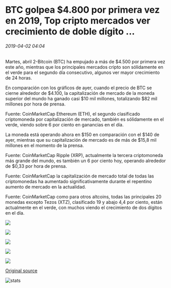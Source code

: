 # BTC golpea $4.800 por primera vez en 2019, Top cripto mercados ver crecimiento de doble dígito ...

###### 2019-04-02 04:04

Martes, abril 2-Bitcoin (BTC) ha empujado a más de $4.500 por primera vez este año, mientras que los principales mercados cripto son sólidamente en el verde para el segundo día consecutivo, algunos ver mayor crecimiento de 24 horas.

En comparación con los gráficos de ayer, cuando el precio de BTC se cierne alrededor de $4.100, la capitalización de mercado de la moneda superior del mundo ha ganado casi $10 mil millones, totalizando $82 mil millones por hora de prensa.

Fuente: CoinMarketCap Ethereum (ETH), el segundo clasificado criptomoneda por capitalización de mercado, también es sólidamente en el verde, viendo sobre 6 por ciento en ganancias en el día.

La moneda está operando ahora en $150 en comparación con el $140 de ayer, mientras que su capitalización de mercado es de más de $15,8 mil millones en el momento de la prensa.

Fuente: CoinMarketCap Ripple (XRP), actualmente la tercera criptomoneda más grande del mundo, es también un 6 por ciento hoy, operando alrededor de $0,33 por hora de prensa.

Fuente: CoinMarketCap la capitalización de mercado total de todas las criptomonedas ha aumentado significativamente durante el repentino aumento de mercado en la actualidad.

Fuente: CoinMarketCap como para otros altcoins, todas las principales 20 monedas excepto Tezos (XTZ), clasificado 19 y abajo 4,4 por ciento, están actualmente en el verde, con muchos viendo el crecimiento de dos dígitos en el día.

![](https://s3.cointelegraph.com/storage/uploads/view/9b261d28be6f9d90976fbd047e515642.png)

![](https://s3.cointelegraph.com/storage/uploads/view/6abdf69a67af3998623e8bef2de7f877.png)

![](https://s3.cointelegraph.com/storage/uploads/view/ab9ff6bf205ce31411e08164f371db2a.png)

![](https://s3.cointelegraph.com/storage/uploads/view/f3b465cd4e2ad75f0721b672853f0c0d.png)

![](https://s3.cointelegraph.com/storage/uploads/view/f03875719e1b5eeb82f12d2869ddd674.png)

[Original source](https://cointelegraph.com/news/btc-hits-4-800-for-the-first-time-in-2019-top-crypto-markets-see-double-digit-growth)

![stats](https://c.statcounter.com/11760860/0/a89fa40b/1/ "stats")